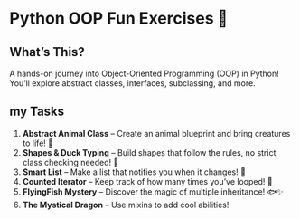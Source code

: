 # Python OOP Fun Exercises 🎉

## What’s This?
A hands-on journey into Object-Oriented Programming (OOP) in Python! You’ll explore abstract classes, interfaces, subclassing, and more.

## my  Tasks 
1. **Abstract Animal Class** – Create an animal blueprint and bring creatures to life! 🐾
2. **Shapes & Duck Typing** – Build shapes that follow the rules, no strict class checking needed! 🔺
3. **Smart List** – Make a list that notifies you when it changes! 📢
4. **Counted Iterator** – Keep track of how many times you’ve looped! 🔄
5. **FlyingFish Mystery** – Discover the magic of multiple inheritance! 🐟✨
6. **The Mystical Dragon** – Use mixins to add cool abilities!
